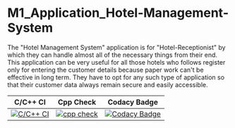 # M1_Application_Hotel-Management-System
The "Hotel Management System" application is for "Hotel-Receptionist" by which they can handle almost all of the necessary things from their end. This application can be very useful for all those hotels who follows register only for entering the customer details because paper work can't be effective in long term. They have to opt for any such type of application so that their customer data always remain secure and easily accessible.

|C/C++ CI | Cpp Check | Codacy Badge |
|---------| ----------| -------------|
|[![C/C++ CI](https://github.com/JEENA011/M1_Application_Hotel-Management-System/actions/workflows/build-cpp.yml/badge.svg)](https://github.com/JEENA011/M1_Application_Hotel-Management-System/actions/workflows/build-cpp.yml)                |   [![cpp check](https://github.com/JEENA011/M1_Application_Hotel-Management-System/actions/workflows/cppcheck-cpp.yml/badge.svg)](https://github.com/JEENA011/M1_Application_Hotel-Management-System/actions/workflows/cppcheck-cpp.yml)          |  [![Codacy Badge](https://app.codacy.com/project/badge/Grade/bb37be49de754afe8ec50cd6c46c22a8)](https://www.codacy.com/gh/JEENA011/M1_Application_Hotel-Management-System/dashboard?utm_source=github.com&amp;utm_medium=referral&amp;utm_content=JEENA011/M1_Application_Hotel-Management-System&amp;utm_campaign=Badge_Grade)
